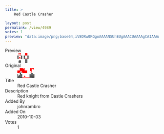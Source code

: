 ```yaml
---
title: >
    Red Castle Crasher

layout: post
permalink: /view/4989
votes: 1
preview: "data:image/png;base64,iVBORw0KGgoAAAANSUhEUgAAACUAAAAgCAIAAAAaMSbnAAAABnRSTlMA/wD/AP5AXyvrAAABGUlEQVRIid1WWxKDMAgMHW/EoeiR6qG4UulHFMkDjTWZdtzxA+PiAiEoiLyDAh6hCsvZQYN7jSGSG/0wORH1V4pwKjAMv9UTiZUEgGylF/L9i0piVGWonjh2Nz2ip97M85xUb7VTzsv6J4+cShCR2nfvz4mZD0k7nLPuEyIeOuxwzro79QQIegS7oqanSgMk/2H/RJbM1vPUf//yMGtjsyWVQzw0BGZe2qS8LKcIYlt03C1n6xdEXNIqL8tJgYjbouNuOZD8vwSvIZtGt52lFnbk3n1+VvSISL8g1h6iZ9/eV6mid13Mtn5yVFY4/5/fwh6Y6ujJ63kY4EUk+TFzDCrKWHuInk6sUnWI3sX8Wph5fpkRzuTXwvwA9mXFiUadhIsAAAAASUVORK5CYII="
---
```

<dl class="side-by-side">
<dt>Preview</dt>
<dd>
    <img class="preview" src="data:image/png;base64,iVBORw0KGgoAAAANSUhEUgAAACUAAAAgCAIAAAAaMSbnAAAABnRSTlMA/wD/AP5AXyvrAAABGUlEQVRIid1WWxKDMAgMHW/EoeiR6qG4UulHFMkDjTWZdtzxA+PiAiEoiLyDAh6hCsvZQYN7jSGSG/0wORH1V4pwKjAMv9UTiZUEgGylF/L9i0piVGWonjh2Nz2ip97M85xUb7VTzsv6J4+cShCR2nfvz4mZD0k7nLPuEyIeOuxwzro79QQIegS7oqanSgMk/2H/RJbM1vPUf//yMGtjsyWVQzw0BGZe2qS8LKcIYlt03C1n6xdEXNIqL8tJgYjbouNuOZD8vwSvIZtGt52lFnbk3n1+VvSISL8g1h6iZ9/eV6mid13Mtn5yVFY4/5/fwh6Y6ujJ63kY4EUk+TFzDCrKWHuInk6sUnWI3sX8Wph5fpkRzuTXwvwA9mXFiUadhIsAAAAASUVORK5CYII=">
</dd>
<dt>Original</dt>
<dd>
    <img class="preview" src="data:image/png;base64,iVBORw0KGgoAAAANSUhEUgAAAEAAAAAgCAYAAACinX6EAAABCklEQVR42u2YgQ6EIAiGeSffyfd/g+66O2/GTNBAw/gXW6sU+SJwARDa3gfLsH7XQUBnPrn3VZxXIQgvwg4ApUU4AMbcKsFbApA/B5KyBEBFDmB1AFcDHAHoHgDy/o56/QgAuMjNAVDY6Y0EQF1zAA5AA8AhZnkQMFscAN/H4AAChIqhCQBVDWyDqlve/+RIMcYthPCx/bx1fKuo+fc11EwcQAo8gXgcAM+A1TMgDTwT5VBblP/LQKhgHMBTAXAdaCsV4F7rAtBCeKkM4FreFlm7xNUAsDKgdUt9JwD5G54NYGgNSMGXzrtqgNVPQCQDlIsgd30kgFLaYBA10/5rzCnGtRjmFUEjbfAF0o8ezCJ8UpsAAAAASUVORK5CYII=">
</dd>
<dt>Title</dt>
<dd>Red Castle Crasher</dd>
<dt>Description</dt>
<dd>Red knight from Castle Crashers</dd>
<dt>Added By</dt>
<dd>johnrambro</dd>
<dt>Added On</dt>
<dd>2010-10-03</dd>
<dt>Votes</dt>
<dd>1</dd>
</dl>
